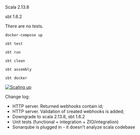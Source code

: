 Scala 2.13.8

sbt 1.6.2

There are no tests.

```
docker-compose up

sbt test

sbt run

sbt clean

sbt assembly

sbt docker
```

[![Scaling up](https://img.youtube.com/vi/sx0rD1__mOQ/0.jpg)](https://www.youtube.com/watch?v=sx0rD1__mOQ)

Change log:
- HTTP server. Returned webhooks contain id;
- HTTP server. Validation of created webhooks is added;
- Downgrade to scala 2.13.8, sbt 1.6.2
- Unit tests (functional + integration + ZIO/integration)
- Sonarqube is plugged in - it doesn't analyze scala codebase


